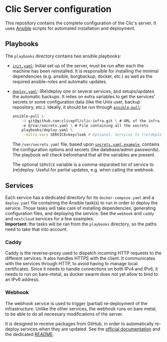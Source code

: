 # Clic Server configuration

This repository contains the complete configuration of the Clic's server. It uses [Ansible](https://docs.ansible.com/ansible/latest/index.html) scripts for automated installation and deployment.

## Playbooks

The `playbooks` directory contains two ansible playbooks:

- [`init.yaml`](playbooks/init.yaml): Initial set up of the server, must be run after each the machine has been reinstalled. It is responsible for installing the minimal dependencies (e.g. ansible, borgbackup, docker, etc.) as well as the required ansible-roles and automatic updates.

- [`deploy.yaml`](playbooks/deploy.yaml): (Re)deploy one or several services, and setups/updates the automatic backups. It relies on extra variables to get the services' secrets or some configuration data (like the Unix user, backup repository, etc.). Ideally, it should be run through [`ansible-pull`](https://docs.ansible.com/ansible/latest/cli/ansible-pull.html):

  ```sh
  ansible-pull \
      -U git@github.com:clicepfl/clic-infra.git \ # URL of the infra repo
      -e @/var/secrets.yaml \ # File containing all the secrets
      playbooks/deploy.yaml \
      --extra-vars SERVICE=keycloak # Optional. Services to (re)deploy
  ```

  The `/var/secrets.yaml` file, based upon [`secrets.yaml.example`](./secrets.yaml.example), contains the configuration options and secrets (like database/admin passwords). The playbook will check beforehand that all the variables are present.

  The optional `SERVICE` variable is a comma-separated list of service to (re)deploy. Useful for partial updates, e.g. when calling the webhook.

## Services

Each service has a dedicated directory for its `docker-compose.yaml` and a `deploy.yaml` file containing the Ansible task(s) to run in order to deploy the service. Those tasks will take care of installing dependencies, generating configuration files, and deploying the service. See the `webhook` and `caddy` and `nextcloud` services for a few examples. \
**Important:** the tasks will be ran from the `playbooks` directory, so the paths need to take that into account.

### Caddy

Caddy is the reverse-proxy used to dispatch incoming HTTP requests to the different services. It also handles HTTPS with the client. It communicates with the services through HTTP, to avoid having to manage local certificates. Since it needs to handle connections on both IPv4 and IPv6, it needs to run on bare-metal, as docker swarm does not yet allow to bind to an IPv6 address.

### Webhook

The webhook service is used to trigger (partial) re-deployment of the infrastructure. Unlike the other services, the webhook runs on bare metal, to be able to do all necessary modifications of the server.

It is designed to receive packages from GitHub, in order to automatically re-deploy services when they are updated. See the [official documentation](https://docs.github.com/en/webhooks/about-webhooks) and the dedicated [README](./webhook/README.md).
